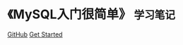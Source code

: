 <!-- _coverpage.md -->
# 《MySQL入门很简单》 <small>学习笔记</small>

<!-- > 《MySQL入门很简单》学习笔记 -->

<!-- - 简单、轻便 (压缩后 ~21kB) -->
<!-- - 无需生成 html 文件 -->
<!-- - 众多主题 -->

[GitHub](https://github.com/jinqinghua/kim-doc-mysql)
[Get Started](#/chapter/Chapter01)

<!-- 背景图片 -->
<!-- ![](_images/bg.jpg) -->

<!-- 背景色 -->
<!-- ![color](#f0f0f0) -->
